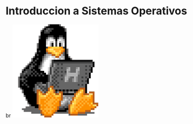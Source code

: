 # Introduccion a Sistemas Operativos
br
![Mi GIF](https://github.com/DerDAVO/ISO/blob/main/media/tux-gif.gif)